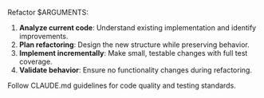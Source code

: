Refactor $ARGUMENTS:

1. **Analyze current code**: Understand existing implementation and identify improvements.
2. **Plan refactoring**: Design the new structure while preserving behavior.
3. **Implement incrementally**: Make small, testable changes with full test coverage.
4. **Validate behavior**: Ensure no functionality changes during refactoring.

Follow CLAUDE.md guidelines for code quality and testing standards.
